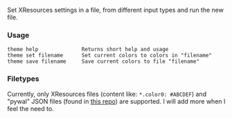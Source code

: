 Set XResources settings in a file, from different input types and run the new file.

### Usage

    theme help              Returns short help and usage
    theme set filename      Set current colors to colors in "filename"
    theme save filename     Save current colors to file "filename"

### Filetypes
Currently, only XResources files (content like: ``*.color0: #ABCDEF``) and "pywal" JSON files (found in [this repo](https://github.com/dylanaraps/pywal)) are supported. I will add more when I feel the need to.
